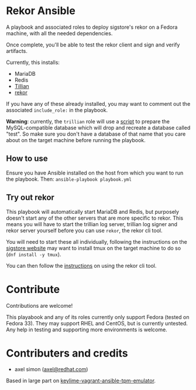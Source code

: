 # Rekor Ansible

A playbook and associated roles to deploy sigstore's rekor on a Fedora
machine, with all the needed dependencies.

Once complete, you'll be able to test the rekor client and sign and verify
artifacts.

Currently, this installs:
- MariaDB
- Redis
- [Tillian](https://github.com/google/trillian)
- [rekor](https://github.com/sigstore/rekor)

If you have any of these already installed, you may want to comment out the
associated `include_role:` in the playbook.

**Warning**: currently, the `trillian` role will use a [script](/roles/trillian-log-server/files/createdb.sh) to prepare the MySQL-compatible database which will drop and recreate a database called "test". So make sure you don't have a database of that name that you care about on the target machine before running the playbook.

## How to use
Ensure you have Ansible installed on the host from which you want to run the
playbook. Then:
`ansible-playbook playbook.yml`

## Try out rekor
This playbook will automatically start MariaDB and Redis, but purposely doesn't start any of the other servers that are more specific to rekor. This means you will have to start the trillian log server, trillian log signer and rekor server yourself before you can use `rekor`, the rekor cli tool.

You will need to start these all individually, following the instructions on the [sigstore website](https://sigstore.dev/get_started/server/)  may want to install tmux on the target machine to do so (`dnf install -y tmux`).

You can then follow the [instructions](https://sigstore.dev/get_started/client/) on using the rekor cli tool.

# Contribute
Contributions are welcome!

This playabook and any of its roles currently only support Fedora (tested on
Fedora 33). They may support RHEL and CentOS, but is currently untested.
Any help in testing and supporting more environments is welcome.

# Contributers and credits
- axel simon (axel@redhat.com)

Based in large part on [keylime-vagrant-ansible-tpm-emulator](https://github.com/keylime/keylime-vagrant-ansible-tpm-emulator/).
